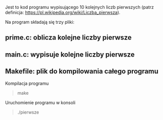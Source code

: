 Jest to kod programu wypisującego 10 kolejnych liczb pierwszych
(patrz definicja: https://pl.wikipedia.org/wiki/Liczba_pierwsza).

Na program składają się trzy pliki:
## prime.c: oblicza kolejne liczby pierwsze
## main.c: wypisuje kolejne liczby pierwsze
## Makefile: plik do kompilowania całego programu

Kompilacja programu

> make

Uruchomienie programu w konsoli

> ./pierwsze



